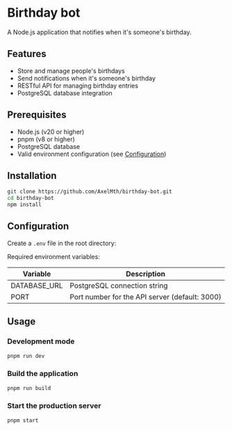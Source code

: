 # Birthday bot

A Node.js application that notifies when it's someone's birthday.

## Features

- Store and manage people's birthdays
- Send notifications when it's someone's birthday
- RESTful API for managing birthday entries
- PostgreSQL database integration

## Prerequisites

- Node.js (v20 or higher)
- pnpm (v8 or higher)
- PostgreSQL database
- Valid environment configuration (see [Configuration](#configuration))

## Installation

```bash
git clone https://github.com/AxelMth/birthday-bot.git
cd birthday-bot
npm install
```

## Configuration

Create a `.env` file in the root directory:

Required environment variables:

| Variable     | Description                                    |
| ------------ | ---------------------------------------------- |
| DATABASE_URL | PostgreSQL connection string                   |
| PORT         | Port number for the API server (default: 3000) |

## Usage

### Development mode

```bash
pnpm run dev
```

### Build the application

```bash
pnpm run build
```

### Start the production server

```bash
pnpm start
```
